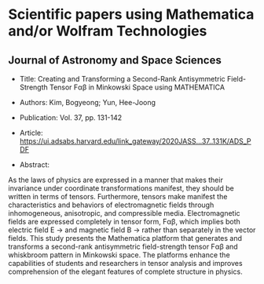 # Scientific papers using Mathematica and/or Wolfram Technologies

## Journal of Astronomy and Space Sciences

* Title: Creating and Transforming a Second-Rank Antisymmetric Field- Strength Tensor Fαβ in Minkowski Space using MATHEMATICA
* Authors: Kim, Bogyeong; Yun, Hee-Joong
* Publication: Vol. 37, pp. 131-142
* Article: https://ui.adsabs.harvard.edu/link_gateway/2020JASS...37..131K/ADS_PDF

* Abstract:

As the laws of physics are expressed in a manner that makes their invariance under coordinate transformations manifest, they should be written in terms of tensors. Furthermore, tensors make manifest the characteristics and behaviors of electromagnetic fields through inhomogeneous, anisotropic, and compressible media. Electromagnetic fields are expressed completely in tensor form, Fαβ, which implies both electric field E → and magnetic field B → rather than separately in the vector fields. This study presents the Mathematica platform that generates and transforms a second-rank antisymmetric field-strength tensor Fαβ and whiskbroom pattern in Minkowski space. The platforms enhance the capabilities of students and researchers in tensor analysis and improves comprehension of the elegant features of complete structure in physics.
